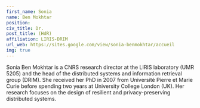 ```yaml
---
first_name: Sonia
name: Ben Mokhtar
position: 
civ_title: Dr.
post_title: (HdR)
affiliation: LIRIS-DRIM
url_web: https://sites.google.com/view/sonia-benmokhtar/accueil
img: true
---
```

Sonia Ben Mokhtar is a CNRS research director at the LIRIS laboratory (UMR 5205) and the head of the distributed systems and information retrieval group (DRIM). She received her PhD in 2007 from Université Pierre et Marie Curie before spending two years at University College London (UK). Her research focuses on the design of resilient and privacy-preserving distributed systems.